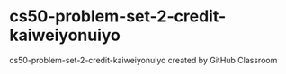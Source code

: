 # cs50-problem-set-2-credit-kaiweiyonuiyo
cs50-problem-set-2-credit-kaiweiyonuiyo created by GitHub Classroom
